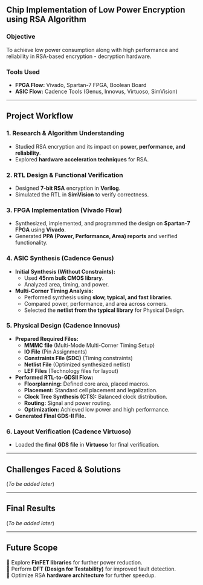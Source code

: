 
## **Chip Implementation of Low Power Encryption using RSA Algorithm**  

### **Objective**  
To achieve low power consumption along with high performance and reliability in RSA-based encryption - decryption hardware.  

### **Tools Used**  
- **FPGA Flow:** Vivado, Spartan-7 FPGA, Boolean Board  
- **ASIC Flow:** Cadence Tools (Genus, Innovus, Virtuoso, SimVision)  

---

## **Project Workflow**  

### **1. Research & Algorithm Understanding**  
- Studied RSA encryption and its impact on **power, performance, and reliability**.  
- Explored **hardware acceleration techniques** for RSA.  

### **2. RTL Design & Functional Verification**  
- Designed **7-bit RSA** encryption in **Verilog**.  
- Simulated the RTL in **SimVision** to verify correctness.  

### **3. FPGA Implementation (Vivado Flow)**  
- Synthesized, implemented, and programmed the design on **Spartan-7 FPGA** using **Vivado**.  
- Generated **PPA (Power, Performance, Area) reports** and verified functionality.  

### **4. ASIC Synthesis (Cadence Genus)**  
- **Initial Synthesis (Without Constraints):**  
  - Used **45nm bulk CMOS library**.  
  - Analyzed area, timing, and power.  
- **Multi-Corner Timing Analysis:**  
  - Performed synthesis using **slow, typical, and fast libraries**.  
  - Compared power, performance, and area across corners.  
  - Selected the **netlist from the typical library** for Physical Design.  

### **5. Physical Design (Cadence Innovus)**
- **Prepared Required Files:**  
  - **MMMC file** (Multi-Mode Multi-Corner Timing Setup)  
  - **IO File** (Pin Assignments)  
  - **Constraints File (SDC)** (Timing constraints)  
  - **Netlist File** (Optimized synthesized netlist)  
  - **LEF Files** (Technology files for layout)  
- **Performed RTL-to-GDSII Flow:**  
  - **Floorplanning:** Defined core area, placed macros.  
  - **Placement:** Standard cell placement and legalization.  
  - **Clock Tree Synthesis (CTS):** Balanced clock distribution.  
  - **Routing:** Signal and power routing.  
  - **Optimization:** Achieved low power and high performance.  
- **Generated Final GDS-II File.**  

### **6. Layout Verification (Cadence Virtuoso)**
- Loaded the **final GDS file** in **Virtuoso** for final verification.  

---

## **Challenges Faced & Solutions**  
(*To be added later*)  

---

## **Final Results**  
(*To be added later*)  

---

## **Future Scope**  
🔹 Explore **FinFET libraries** for further power reduction.  
🔹 Perform **DFT (Design for Testability)** for improved fault detection.  
🔹 Optimize RSA **hardware architecture** for further speedup.  
